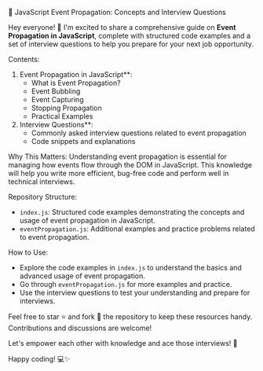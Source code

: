 🚀 JavaScript Event Propagation: Concepts and Interview Questions

Hey everyone! 👋 I'm excited to share a comprehensive guide on **Event Propagation in JavaScript**, complete with structured code examples and a set of interview questions to help you prepare for your next job opportunity.

Contents:
1. Event Propagation in JavaScript**:
    - What is Event Propagation?
    - Event Bubbling
    - Event Capturing
    - Stopping Propagation
    - Practical Examples
2. Interview Questions**:
    - Commonly asked interview questions related to event propagation
    - Code snippets and explanations

Why This Matters:
Understanding event propagation is essential for managing how events flow through the DOM in JavaScript. This knowledge will help you write more efficient, bug-free code and perform well in technical interviews.

Repository Structure:
- `index.js`: Structured code examples demonstrating the concepts and usage of event propagation in JavaScript.
- `eventPropagation.js`: Additional examples and practice problems related to event propagation.

How to Use:
- Explore the code examples in `index.js` to understand the basics and advanced usage of event propagation.
- Go through `eventPropagation.js` for more examples and practice.
- Use the interview questions to test your understanding and prepare for interviews.

Feel free to star ⭐️ and fork 🍴 the repository to keep these resources handy. Contributions and discussions are welcome!

Let's empower each other with knowledge and ace those interviews! 💪

Happy coding! 💻✨
